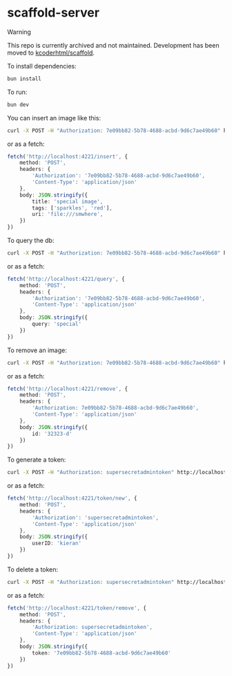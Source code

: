 # scaffold-server

> [!WARNING]
> This repo is currently archived and not maintained. Development has been moved to [kcoderhtml/scaffold](https://github.com/kcoderhtml/scaffold).

To install dependencies:

```bash
bun install
```

To run:

```bash
bun dev
```

You can insert an image like this:

```bash
curl -X POST -H "Authorization: 7e09bb82-5b78-4688-acbd-9d6c7ae49b60" http://localhost:4221/insert -d '{"title": "special image", "tags": ["sparkles", "red"], "uri": "file:///smwhere"}'
```

or as a fetch:

```typescript
fetch('http://localhost:4221/insert', {
    method: 'POST',
    headers: {
        'Authorization': '7e09bb82-5b78-4688-acbd-9d6c7ae49b60',
        'Content-Type': 'application/json'
    },
    body: JSON.stringify({
        title: 'special image',
        tags: ['sparkles', 'red'],
        uri: 'file:///smwhere',
    })
})
```

To query the db:

```bash
curl -X POST -H "Authorization: 7e09bb82-5b78-4688-acbd-9d6c7ae49b60" http://localhost:4221/query -d '{"query": "special"}'
```

or as a fetch:

```typescript
fetch('http://localhost:4221/query', {
    method: 'POST',
    headers: {
        'Authorization': '7e09bb82-5b78-4688-acbd-9d6c7ae49b60',
        'Content-Type': 'application/json'
    },
    body: JSON.stringify({
        query: 'special'
    })
})
```

To remove an image:

```bash
curl -X POST -H "Authorization: 7e09bb82-5b78-4688-acbd-9d6c7ae49b60" http://localhost:4221/remove -d '{"id": "32323-d"}'
```

or as a fetch:

```typescript
fetch('http://localhost:4221/remove', {
    method: 'POST',
    headers: {
        'Authorization: 7e09bb82-5b78-4688-acbd-9d6c7ae49b60',
        'Content-Type': 'application/json'
    },
    body: JSON.stringify({
        id: '32323-d'
    })
})
```

To generate a token:

```bash
curl -X POST -H "Authorization: supersecretadmintoken" http://localhost:4221/token/new -d '{"userID": "kieran"}'
```

or as a fetch:

```typescript
fetch('http://localhost:4221/token/new', {
    method: 'POST',
    headers: {
        'Authorization': 'supersecretadmintoken',
        'Content-Type': 'application/json'
    },
    body: JSON.stringify({
        userID: 'kieran'
    })
})
```

To delete a token:

```bash
curl -X POST -H "Authorization: supersecretadmintoken" http://localhost:4221/token/remove -d '{"token": "7e09bb82-5b78-4688-acbd-9d6c7ae49b60"}'
```

or as a fetch:

```typescript
fetch('http://localhost:4221/token/remove', {
    method: 'POST',
    headers: {
        'Authorization: supersecretadmintoken',
        'Content-Type': 'application/json'
    },
    body: JSON.stringify({
        token: '7e09bb82-5b78-4688-acbd-9d6c7ae49b60'
    })
})
```
